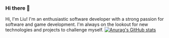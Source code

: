 ### Hi there 👋
Hi, I'm Liu! I'm an enthusiastic software developer with a strong passion for software and game development. I'm always on the lookout for new technologies and projects to challenge myself.
[![Anurag's GitHub stats](https://github-readme-stats.vercel.app/api?username=Lzm03&show_icons=true&theme=dark)](https://github.com/anuraghazra/github-readme-stats)

